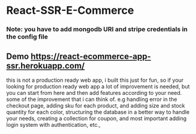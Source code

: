 # React-SSR-E-Commerce

### Note: you have to add mongodb URI and stripe credentials in the config file

## Demo https://react-ecommerce-app-ssr.herokuapp.com/

this is not a production ready web app, i built this just for fun, so if your looking for production ready web app a lot of improvement is needed, but you can start from here and then add features according to your need. some of the improvement that i can think of. e.g handling error in the checkout page, adding sku for each product, and adding size and stock quantity for each color, structuring the database in a better way to handle your needs, creating a collection for coupon, and most important adding login system with authentication, etc.,
